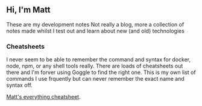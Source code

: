 ## Hi, I'm Matt

These are my development notes
Not really a blog, more a collection of notes made whilst I test out and learn about new (and old) technologies

### Cheatsheets

I never seem to be able to remember the command and syntax for docker, node, npm, or any shell tools really. There are loads of cheatsheets out there and I'm forver using Goggle to find the right one. This is my own list of commands I use frquently but can never remember the exact name and syntax off.


[Matt's everything cheatsheet](everything_cheatsheet.md).
